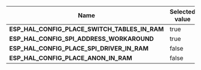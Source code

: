 
| Name | Selected value |
|------|----------------|
|**ESP_HAL_CONFIG_PLACE_SWITCH_TABLES_IN_RAM**|true|
|**ESP_HAL_CONFIG_SPI_ADDRESS_WORKAROUND**|true|
|**ESP_HAL_CONFIG_PLACE_SPI_DRIVER_IN_RAM**|false|
|**ESP_HAL_CONFIG_PLACE_ANON_IN_RAM**|false|

